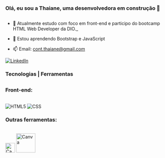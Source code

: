 ### Olá, eu sou a Thaiane, uma desenvolvedora em construção 👋
##
- 🔭 Atualmente estudo com foco em front-end e participo do bootcamp HTML Web Developer da DIO._
 
- 🌱 Estou aprendendo Bootstrap e JavaScript

- 📫 Email: cont.thaiane@gmail.com

<div>
<a href="https://www.linkedin.com/in/thaiane-a-lima-51506522a/" target="_blank"><img src="https://img.shields.io/badge/LinkedIn-0077B5?style=for-the-badge&logo=linkedin&logoColor=white" alt="LinkedIn" target="_blank"></a>
</div>

### Tecnologias | Ferramentas
##
### Front-end:
<div style="display: inline_block"></br>
    <img alt="HTML5" src="https://img.shields.io/badge/HTML5-E34F26?style=for-the-badge&logo=html5&logoColor=white"> 
    <img alt="CSS" src="https://img.shields.io/badge/CSS3-1572B6?style=for-the-badge&logo=css3&logoColor=white"/>
</div>

### Outras ferramentas:
<div style="display: inline_block"></br>
    <img alt="Canva" src="https://cdn-icons-png.flaticon.com/512/5968/5968705.png" width="30px"/>
    <img alt="Canva" src="https://logosmarcas.net/wp-content/uploads/2021/11/Canva-Logo.png" width="60px"/>
</div>
